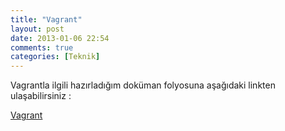 ```yaml
---
title: "Vagrant"
layout: post
date: 2013-01-06 22:54
comments: true
categories: [Teknik]
---
```


  Vagrantla ilgili hazırladığım doküman folyosuna aşağıdaki linkten ulaşabilirsiniz :  

  [Vagrant](http://aydintd.github.com/fo/vagrant/#slide1)
